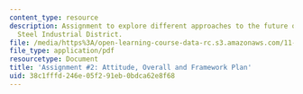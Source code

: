 ```yaml
---
content_type: resource
description: Assignment to explore different approaches to the future of the Capital
  Steel Industrial District.
file: /media/https%3A/open-learning-course-data-rc.s3.amazonaws.com/11-307-beijing-urban-design-studio-summer-2008/38c1fffd246e05f291eb0bdca62e8f68_assn2.pdf
file_type: application/pdf
resourcetype: Document
title: 'Assignment #2: Attitude, Overall and Framework Plan'
uid: 38c1fffd-246e-05f2-91eb-0bdca62e8f68
---
```

